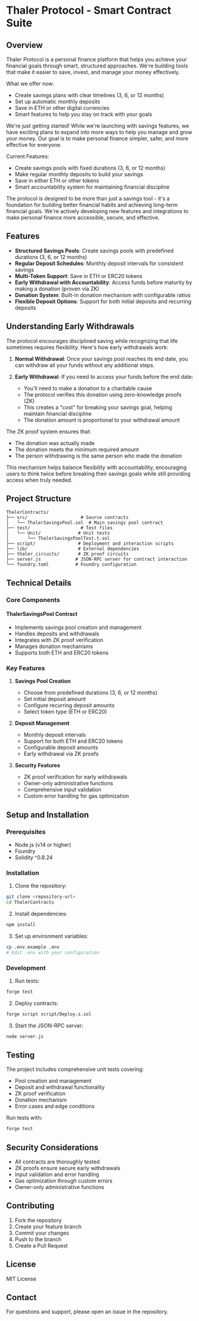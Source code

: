 # Thaler Protocol - Smart Contract Suite

## Overview
Thaler Protocol is a personal finance platform that helps you achieve your financial goals through smart, structured approaches. We're building tools that make it easier to save, invest, and manage your money effectively.

What we offer now:
- Create savings plans with clear timelines (3, 6, or 12 months)
- Set up automatic monthly deposits
- Save in ETH or other digital currencies
- Smart features to help you stay on track with your goals

We're just getting started! While we're launching with savings features, we have exciting plans to expand into more ways to help you manage and grow your money. Our goal is to make personal finance simpler, safer, and more effective for everyone.

Current Features:
- Create savings pools with fixed durations (3, 6, or 12 months)
- Make regular monthly deposits to build your savings
- Save in either ETH or other tokens
- Smart accountability system for maintaining financial discipline

The protocol is designed to be more than just a savings tool - it's a foundation for building better financial habits and achieving long-term financial goals. We're actively developing new features and integrations to make personal finance more accessible, secure, and effective.

## Features
- **Structured Savings Pools**: Create savings pools with predefined durations (3, 6, or 12 months)
- **Regular Deposit Schedules**: Monthly deposit intervals for consistent savings
- **Multi-Token Support**: Save in ETH or ERC20 tokens
- **Early Withdrawal with Accountability**: Access funds before maturity by making a donation (proven via ZK)
- **Donation System**: Built-in donation mechanism with configurable ratios
- **Flexible Deposit Options**: Support for both initial deposits and recurring deposits

## Understanding Early Withdrawals
The protocol encourages disciplined saving while recognizing that life sometimes requires flexibility. Here's how early withdrawals work:

1. **Normal Withdrawal**: Once your savings pool reaches its end date, you can withdraw all your funds without any additional steps.

2. **Early Withdrawal**: If you need to access your funds before the end date:
   - You'll need to make a donation to a charitable cause
   - The protocol verifies this donation using zero-knowledge proofs (ZK)
   - This creates a "cost" for breaking your savings goal, helping maintain financial discipline
   - The donation amount is proportional to your withdrawal amount

The ZK proof system ensures that:
- The donation was actually made
- The donation meets the minimum required amount
- The person withdrawing is the same person who made the donation

This mechanism helps balance flexibility with accountability, encouraging users to think twice before breaking their savings goals while still providing access when truly needed.

## Project Structure
```
ThalerContracts/
├── src/                    # Source contracts
│   └── ThalerSavingsPool.sol  # Main savings pool contract
├── test/                   # Test files
│   └── Unit/              # Unit tests
│       └── ThalerSavingsPoolTest.t.sol
├── script/                # Deployment and interaction scripts
├── lib/                   # External dependencies
├── thaler_circuits/       # ZK proof circuits
├── server.js             # JSON-RPC server for contract interaction
└── foundry.toml          # Foundry configuration
```

## Technical Details

### Core Components

#### ThalerSavingsPool Contract
- Implements savings pool creation and management
- Handles deposits and withdrawals
- Integrates with ZK proof verification
- Manages donation mechanisms
- Supports both ETH and ERC20 tokens

### Key Features
1. **Savings Pool Creation**
   - Choose from predefined durations (3, 6, or 12 months)
   - Set initial deposit amount
   - Configure recurring deposit amounts
   - Select token type (ETH or ERC20)

2. **Deposit Management**
   - Monthly deposit intervals
   - Support for both ETH and ERC20 tokens
   - Configurable deposit amounts
   - Early withdrawal via ZK proofs

3. **Security Features**
   - ZK proof verification for early withdrawals
   - Owner-only administrative functions
   - Comprehensive input validation
   - Custom error handling for gas optimization

## Setup and Installation

### Prerequisites
- Node.js (v14 or higher)
- Foundry
- Solidity ^0.8.24

### Installation
1. Clone the repository:
```bash
git clone <repository-url>
cd ThalerContracts
```

2. Install dependencies:
```bash
npm install
```

3. Set up environment variables:
```bash
cp .env.example .env
# Edit .env with your configuration
```

### Development
1. Run tests:
```bash
forge test
```

2. Deploy contracts:
```bash
forge script script/Deploy.s.sol
```

3. Start the JSON-RPC server:
```bash
node server.js
```

## Testing
The project includes comprehensive unit tests covering:
- Pool creation and management
- Deposit and withdrawal functionality
- ZK proof verification
- Donation mechanism
- Error cases and edge conditions

Run tests with:
```bash
forge test
```

## Security Considerations
- All contracts are thoroughly tested
- ZK proofs ensure secure early withdrawals
- Input validation and error handling
- Gas optimization through custom errors
- Owner-only administrative functions

## Contributing
1. Fork the repository
2. Create your feature branch
3. Commit your changes
4. Push to the branch
5. Create a Pull Request

## License
MIT License

## Contact
For questions and support, please open an issue in the repository.
